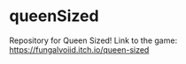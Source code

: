 # queenSized
Repository for Queen Sized! 
Link to the game: https://fungalvoiid.itch.io/queen-sized
